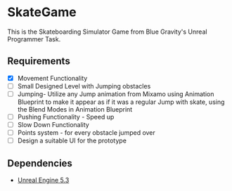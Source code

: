 # SkateGame
This is the Skateboarding Simulator Game from Blue Gravity's Unreal Programmer Task.

## Requirements
* [X] Movement Functionality
* [ ] Small Designed Level with Jumping obstacles
* [ ] Jumping- Utilize any Jump animation from Mixamo using Animation Blueprint to make it appear as if it was a regular Jump with skate, using the Blend Modes in Animation Blueprint
* [ ] Pushing Functionality - Speed up
* [ ] Slow Down Functionality
* [ ] Points system - for every obstacle jumped over 
* [ ] Design a suitable UI for the prototype

## Dependencies
* [Unreal Engine 5.3](https://www.unrealengine.com/en-US/blog/unreal-engine-5-3-is-now-available) 
